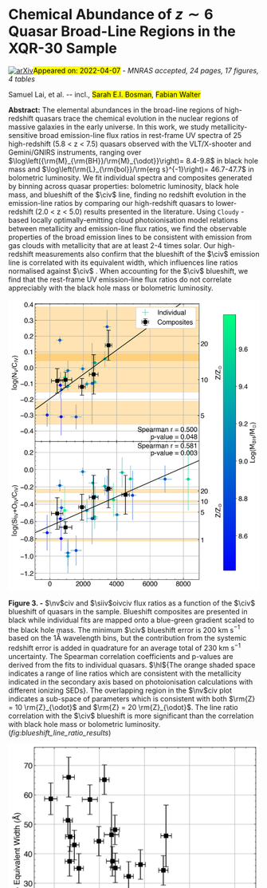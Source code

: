 <div class="macros" style="visibility:hidden;">
$\newcommand{\ensuremath}{}$
$\newcommand{\xspace}{}$
$\newcommand{\object}[1]{\texttt{#1}}$
$\newcommand{\farcs}{{.}''}$
$\newcommand{\farcm}{{.}'}$
$\newcommand{\arcsec}{''}$
$\newcommand{\arcmin}{'}$
$\newcommand{\ion}[2]{#1#2}$
$\newcommand{\textsc}[1]{\textrm{#1}}$
$\newcommand{\hl}[1]{\textrm{#1}}$
$\newcommand{\footnote}[1]{}$
$\newcommand{\hl}$
$\newcommand{\cii}{C \textsc{ii}]}$
$\newcommand{\ciii}{C \textsc{iii}]}$
$\newcommand{\mgii}{Mg \textsc{ii}}$
$\newcommand{\civ}{C \textsc{iv}}$
$\newcommand{\feii}{Fe \textsc{ii}}$
$\newcommand{\nv}{N \textsc{v}}$
$\newcommand{\niv}{N \textsc{iv}]}$
$\newcommand{\siii}{Si \textsc{ii}}$
$\newcommand{\siiii}{Si \textsc{iii}}$
$\newcommand{\siiv}{Si \textsc{iv}}$
$\newcommand{\oiv}{O \textsc{iv}}$
$\newcommand{\heii}{He \textsc{ii}}$
$\newcommand{\oi}{O \textsc{i}]}$
$\newcommand{\oii}{O \textsc{ii}]}$
$\newcommand{\oiii}{O \textsc{iii}]}$
$\newcommand{\alii}{Al \textsc{ii}}$
$\newcommand{\aliii}{Al \textsc{iii}}$
$\newcommand{\lya}{Ly \textsc{\alpha}}$
$\newcommand{\ciiil}{C \textsc{iii}] \lambda1909}$
$\newcommand{\mgiil}{Mg \textsc{ii} \lambda2799}$
$\newcommand{\civl}{C \textsc{iv} \lambda1549}$
$\newcommand{\nvl}{N \textsc{v} \lambda1240}$
$\newcommand{\nivl}{N \textsc{iv}] \lambda1486}$
$\newcommand{\siiil}{Si \textsc{ii} \lambda1263}$
$\newcommand{\siiiil}{Si \textsc{iii} \lambda1887}$
$\newcommand{\siivl}{Si \textsc{iv} \lambda1398}$
$\newcommand{\oivl}{O \textsc{iv} \lambda1402}$
$\newcommand{\heiil}{He \textsc{ii} \lambda1640}$
$\newcommand{\oiiil}{O \textsc{iii}] \lambda1663}$
$\newcommand{\aliil}{Al \textsc{ii} \lambda1671}$
$\newcommand{\aliiil}{Al \textsc{iii} \lambda1857}$
$\newcommand{\lyal}{Ly \textsc{\alpha} \lambda1216}$
$\newcommand{\nvciv}{\nv/\civ}$
$\newcommand{\siivoivciv}{(\siiv+\oiv)/\civ}$
$\newcommand{\oiiialiiciv}{(\oiii+\alii)/\civ}$
$\newcommand{\aliiiciv}{\aliii/\civ}$
$\newcommand{\siiiiciv}{\siiii/\civ}$
$\newcommand{\ciiiciv}{\ciii/\civ}$
$\newcommand{\angstrom}{\mbox{\normalfontÅ}}$
$\newcommand{\orcidChrisO}{\href{https://orcid.org/0000-0003-0017-349X}{\orcidicon}}$
$\newcommand{\orcidChrisW}{\href{https://orcid.org/0000-0002-4569-016X}{\orcidicon}}$
$\newcommand{\orcidSamuel}{\href{https://orcid.org/0000-0001-9372-4611}{\orcidicon}}$
$\newcommand{\orcidFuyan}{\href{https://orcid.org/0000-0002-1620-0897}{\orcidicon}}$
$\newcommand{\orcidChiara}{\href{https://orcid.org/0000-0002-5941-5214}{\orcidicon}}$
$\newcommand{\orcidJT}{\href{https://orcid.org/0000-0002-4544-8242}{\orcidicon}}$
$\newcommand{\orcidOnoue}{\href{https://orcid.org/0000-0003-2984-6803}{\orcidicon}}$
$\newcommand{\orcidValentina}{\href{https://orcid.org/0000-0003-3693-3091}{\orcidicon}}$
$\newcommand{\orcidManuela}{\href{https://orcid.org/0000-0002-4314-021X}{\orcidicon}}$
$\newcommand{\orcidjinyi}{\href{https://orcid.org/0000-0001-5287-4242}{\orcidicon}}$
$\newcommand{\orcidfanxiaohui}{\href{https://orcid.org/0000-0003-3310-0131}{\orcidicon}}$
$\newcommand{\orcidACE}{\href{https://orcid.org/0000-0003-2895-6218}{\orcidicon}}$
$\newcommand{\orcidFeige}{\href{https://orcid.org/0000-0002-7633-431X}{\orcidicon}}$
$\newcommand{\orcidEPF}{\href{https://orcid.org/0000-0002-6822-2254}{\orcidicon}}$
$\newcommand{\orcidSarahBosman}{\href{https://orcid.org/$
$0000-0001-8582-7012}{\orcidicon}}$
$\newcommand{\orcidYongda}{\href{https://orcid.org/$
$0000-0003-3307-7525}{\orcidicon}}$
$\newcommand{\orcidFabian}{\href{https://orcid.org/0000-0003-4793-7880}{\orcidicon}}$
$\newcommand{\orcidGeorgeB}{\href{https://orcid.org/0000-0003-2344-263X}{\orcidicon}}$
$\newcommand{\orcidGuido}{\href{https://orcid.org/0000-0002-6830-9093}{\orcidicon}}$
$\newcommand{\orcidEduardo}{\href{https://orcid.org/0000-0002-2931-7824}{\orcidicon}}$
$\newcommand{\thebibliography}{\DeclareRobustCommand{\VAN}[3]{##3}\VANthebibliography}$</div>

<div class="macros" style="visibility:hidden;">
$\newcommand{\ensuremath}{}$
$\newcommand{\xspace}{}$
$\newcommand{\object}[1]{\texttt{#1}}$
$\newcommand{\farcs}{{.}''}$
$\newcommand{\farcm}{{.}'}$
$\newcommand{\arcsec}{''}$
$\newcommand{\arcmin}{'}$
$\newcommand{\ion}[2]{#1#2}$
$\newcommand{\textsc}[1]{\textrm{#1}}$
$\newcommand{\hl}[1]{\textrm{#1}}$
$\newcommand{\footnote}[1]{}$
$\newcommand{\hl}$
$\newcommand{\cii}{C \textsc{ii}]}$
$\newcommand{\ciii}{C \textsc{iii}]}$
$\newcommand{\mgii}{Mg \textsc{ii}}$
$\newcommand{\civ}{C \textsc{iv}}$
$\newcommand{\feii}{Fe \textsc{ii}}$
$\newcommand{\nv}{N \textsc{v}}$
$\newcommand{\niv}{N \textsc{iv}]}$
$\newcommand{\siii}{Si \textsc{ii}}$
$\newcommand{\siiii}{Si \textsc{iii}}$
$\newcommand{\siiv}{Si \textsc{iv}}$
$\newcommand{\oiv}{O \textsc{iv}}$
$\newcommand{\heii}{He \textsc{ii}}$
$\newcommand{\oi}{O \textsc{i}]}$
$\newcommand{\oii}{O \textsc{ii}]}$
$\newcommand{\oiii}{O \textsc{iii}]}$
$\newcommand{\alii}{Al \textsc{ii}}$
$\newcommand{\aliii}{Al \textsc{iii}}$
$\newcommand{\lya}{Ly \textsc{\alpha}}$
$\newcommand{\ciiil}{C \textsc{iii}] \lambda1909}$
$\newcommand{\mgiil}{Mg \textsc{ii} \lambda2799}$
$\newcommand{\civl}{C \textsc{iv} \lambda1549}$
$\newcommand{\nvl}{N \textsc{v} \lambda1240}$
$\newcommand{\nivl}{N \textsc{iv}] \lambda1486}$
$\newcommand{\siiil}{Si \textsc{ii} \lambda1263}$
$\newcommand{\siiiil}{Si \textsc{iii} \lambda1887}$
$\newcommand{\siivl}{Si \textsc{iv} \lambda1398}$
$\newcommand{\oivl}{O \textsc{iv} \lambda1402}$
$\newcommand{\heiil}{He \textsc{ii} \lambda1640}$
$\newcommand{\oiiil}{O \textsc{iii}] \lambda1663}$
$\newcommand{\aliil}{Al \textsc{ii} \lambda1671}$
$\newcommand{\aliiil}{Al \textsc{iii} \lambda1857}$
$\newcommand{\lyal}{Ly \textsc{\alpha} \lambda1216}$
$\newcommand{\nvciv}{\nv/\civ}$
$\newcommand{\siivoivciv}{(\siiv+\oiv)/\civ}$
$\newcommand{\oiiialiiciv}{(\oiii+\alii)/\civ}$
$\newcommand{\aliiiciv}{\aliii/\civ}$
$\newcommand{\siiiiciv}{\siiii/\civ}$
$\newcommand{\ciiiciv}{\ciii/\civ}$
$\newcommand{\angstrom}{\mbox{\normalfontÅ}}$
$\newcommand{\orcidChrisO}{\href{https://orcid.org/0000-0003-0017-349X}{\orcidicon}}$
$\newcommand{\orcidChrisW}{\href{https://orcid.org/0000-0002-4569-016X}{\orcidicon}}$
$\newcommand{\orcidSamuel}{\href{https://orcid.org/0000-0001-9372-4611}{\orcidicon}}$
$\newcommand{\orcidFuyan}{\href{https://orcid.org/0000-0002-1620-0897}{\orcidicon}}$
$\newcommand{\orcidChiara}{\href{https://orcid.org/0000-0002-5941-5214}{\orcidicon}}$
$\newcommand{\orcidJT}{\href{https://orcid.org/0000-0002-4544-8242}{\orcidicon}}$
$\newcommand{\orcidOnoue}{\href{https://orcid.org/0000-0003-2984-6803}{\orcidicon}}$
$\newcommand{\orcidValentina}{\href{https://orcid.org/0000-0003-3693-3091}{\orcidicon}}$
$\newcommand{\orcidManuela}{\href{https://orcid.org/0000-0002-4314-021X}{\orcidicon}}$
$\newcommand{\orcidjinyi}{\href{https://orcid.org/0000-0001-5287-4242}{\orcidicon}}$
$\newcommand{\orcidfanxiaohui}{\href{https://orcid.org/0000-0003-3310-0131}{\orcidicon}}$
$\newcommand{\orcidACE}{\href{https://orcid.org/0000-0003-2895-6218}{\orcidicon}}$
$\newcommand{\orcidFeige}{\href{https://orcid.org/0000-0002-7633-431X}{\orcidicon}}$
$\newcommand{\orcidEPF}{\href{https://orcid.org/0000-0002-6822-2254}{\orcidicon}}$
$\newcommand{\orcidSarahBosman}{\href{https://orcid.org/$
$0000-0001-8582-7012}{\orcidicon}}$
$\newcommand{\orcidYongda}{\href{https://orcid.org/$
$0000-0003-3307-7525}{\orcidicon}}$
$\newcommand{\orcidFabian}{\href{https://orcid.org/0000-0003-4793-7880}{\orcidicon}}$
$\newcommand{\orcidGeorgeB}{\href{https://orcid.org/0000-0003-2344-263X}{\orcidicon}}$
$\newcommand{\orcidGuido}{\href{https://orcid.org/0000-0002-6830-9093}{\orcidicon}}$
$\newcommand{\orcidEduardo}{\href{https://orcid.org/0000-0002-2931-7824}{\orcidicon}}$
$\newcommand{\thebibliography}{\DeclareRobustCommand{\VAN}[3]{##3}\VANthebibliography}$</div>



<div id="title">

# Chemical Abundance of $z\sim6$ Quasar Broad-Line Regions in the XQR-30 Sample

</div>
<div id="comments">

[![arXiv](https://img.shields.io/badge/arXiv-2204.03335-b31b1b.svg)](https://arxiv.org/abs/2204.03335)<mark>Appeared on: 2022-04-07</mark> - _MNRAS accepted, 24 pages, 17 figures, 4 tables_

</div>
<div id="authors">

Samuel Lai, et al. -- incl., <mark><mark>Sarah E.I. Bosman</mark></mark>, <mark><mark>Fabian Walter</mark></mark>

</div>
<div id="abstract">

**Abstract:** The elemental abundances in the broad-line regions of high-redshift quasars trace the chemical evolution in the nuclear regions of massive galaxies in the early universe. In this work, we study metallicity-sensitive broad emission-line flux ratios in rest-frame UV spectra of 25 high-redshift (5.8 < z < 7.5) quasars observed with the VLT/X-shooter and Gemini/GNIRS instruments, ranging over $\log\left({\rm{M}_{\rm{BH}}/\rm{M}_{\odot}}\right)= 8.4-9.8$ in black hole mass and $\log\left(\rm{L}_{\rm{bol}}/\rm{erg   s}^{-1}\right)= 46.7-47.7$ in bolometric luminosity. We fit individual spectra and composites generated by binning across quasar properties: bolometric luminosity, black hole mass, and blueshift of the $\civ$ line, finding no redshift evolution in the emission-line ratios by comparing our high-redshift quasars to lower-redshift (2.0 < z < 5.0) results presented in the literature. Using $\texttt{Cloudy}$ -based locally optimally-emitting cloud photoionisation model relations between metallicity and emission-line flux ratios, we find the observable properties of the broad emission lines to be consistent with emission from gas clouds with metallicity that are at least 2-4 times solar. Our high-redshift measurements also confirm that the blueshift of the $\civ$ emission line is correlated with its equivalent width, which influences line ratios normalised against $\civ$ . When accounting for the $\civ$ blueshift, we find that the rest-frame UV emission-line flux ratios do not correlate appreciably with the black hole mass or bolometric luminosity.

</div>

<div id="div_fig1">

<img src="tmp_2204.03335/./figs/line_ratio_blueshift.png" alt="Fig3" width="100%"/>

**Figure 3. -** $\nv$civ and $\siiv$oivciv flux ratios as a function of the $\civ$ blueshift of quasars in the sample. Blueshift composites are presented in black while individual fits are mapped onto a blue-green gradient scaled to the black hole mass. The minimum $\civ$ blueshift error is 200 km s$^{-1}$ based on the 1Å wavelength bins, but the contribution from the systemic redshift error is added in quadrature for an average total of 230 km s$^{-1}$ uncertainty. The Spearman correlation coefficients and p-values are derived from the fits to individual quasars. $\hl${The orange shaded space indicates a range of line ratios which are consistent with the metallicity indicated in the secondary axis based on photoionisation calculations with different ionizing SEDs}. The overlapping region in the $\nv$civ plot indicates a sub-space of parameters which is consistent with both $\rm{Z} = 10 \rm{Z}_{\odot}$ and $\rm{Z} = 20 \rm{Z}_{\odot}$. The line ratio correlation with the $\civ$ blueshift is more significant than the correlation with black hole mass or bolometric luminosity. (*fig:blueshift_line_ratio_results*)

</div>
<div id="div_fig2">

<img src="tmp_2204.03335/./figs/CIV_Blueshift_EW.png" alt="Fig1" width="100%"/>

**Figure 1. -** $\civ$ equivalent width as a function of $\civ$ blueshift. There is a moderate anti-correlation between these two quantities, implying that weaker $\civ$ lines are more strongly blueshifted and stronger lines are less blueshifted. The outlier with high EW and blueshift is J1216+4519. Its SNR is low ($\sim 7$ per pixel) which is reflected by the large error in EW. (*fig:CIV_blueshift_ew*)

</div>
<div id="div_fig3">

<img src="tmp_2204.03335/./figs/line_ratio_Lbol.png" alt="Fig9.1" width="50%"/><img src="tmp_2204.03335/./figs/line_ratio_Mbh.png" alt="Fig9.2" width="50%"/>

**Figure 9. -** $\nv$civ and $\siiv$oivciv flux ratios as a function of the quasar bolometric luminosity (left) and virially estimated black hole mass (right). The low-redshift sample (2.0 < $z$ < 5.0) indicated in grey is from  ([Xu, et. al (2018)](https://ui.adsabs.harvard.edu/abs/2018MNRAS.480..345X))  while another higher-redshift comparison sample indicated in red is sourced from  ([ and Wang (2022)](https://ui.adsabs.harvard.edu/abs/2022ApJ...925..121W)) . Our sample is presented in blue and black. Square points with capped error bars indicate composites while circular points indicate individual fits. Not all individual quasars involved in the composites are plotted. The single red square denotes the composite from  ([ and Wang (2022)](https://ui.adsabs.harvard.edu/abs/2022ApJ...925..121W)) . The black hole masses in this study and in  ([ and Wang (2022)](https://ui.adsabs.harvard.edu/abs/2022ApJ...925..121W))  are estimated with single-epoch virial estimates using the $\mgii$ emission line, while the  ([Xu, et. al (2018)](https://ui.adsabs.harvard.edu/abs/2018MNRAS.480..345X))  study uses the $\civ$ emission line. $\hl${The orange shaded space indicates a range of line ratios which are consistent with the metallicity indicated in the secondary axis based on photoionisation calculations with different ionizing SEDs}. The overlapping region in the $\nv$civ plot indicates a range of line ratios which is consistent with both $\rm{Z} = 10 \rm{Z}_{\odot}$ and $\rm{Z} = 20 \rm{Z}_{\odot}$\citep[e.g.][]{Hamann_2002, Nagao_2006}. Metallicity values larger than 10 Z$_{\odot}$ are extrapolated. (*fig:line_ratio_Lbol_Mbh*)

</div>